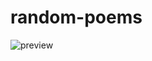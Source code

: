 # random-poems
 
![preview](https://user-images.githubusercontent.com/26843439/161062110-849c2e32-7e0b-4571-87b3-3b1b9b415823.gif)

